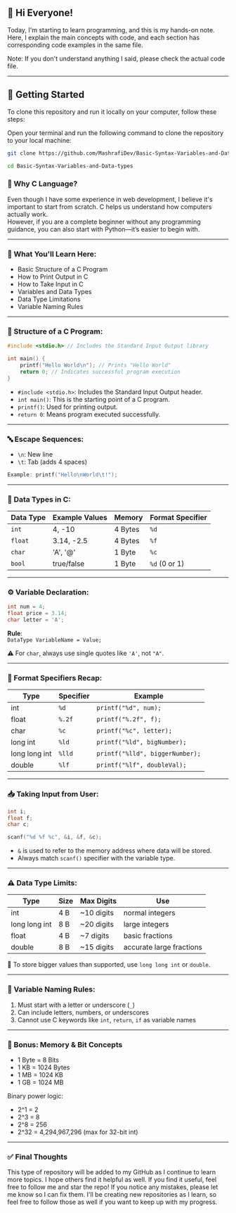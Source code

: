 ## 👋 Hi Everyone!

Today, I'm starting to learn programming, and this is my hands-on note.
Here, I explain the main concepts with code, and each section has corresponding code examples in the same file.

Note: If you don't understand anything I said, please check the actual code file.

---


## 🚀 Getting Started

To clone this repository and run it locally on your computer, follow these steps:

Open your terminal and run the following command to clone the repository to your local machine:
```bash
git clone https://github.com/MashrafiDev/Basic-Syntax-Variables-and-Data-types.git
```
```bash
cd Basic-Syntax-Variables-and-Data-types
```

### 🤔 Why C Language?

Even though I have some experience in web development, I believe it's important to start from scratch. C helps us understand how computers actually work.  
However, if you are a complete beginner without any programming guidance, you can also start with Python—it’s easier to begin with.

---

### 🧠 What You'll Learn Here:

- Basic Structure of a C Program
- How to Print Output in C
- How to Take Input in C
- Variables and Data Types
- Data Type Limitations
- Variable Naming Rules

---

### 🧱 Structure of a C Program:

```c
#include <stdio.h> // Includes the Standard Input Output library

int main() {
    printf("Hello World\n"); // Prints "Hello World"
    return 0; // Indicates successful program execution
}
```

- `#include <stdio.h>`: Includes the Standard Input Output header.
- `int main()`: This is the starting point of a C program.
- `printf()`: Used for printing output.
- `return 0`: Means program executed successfully.

---

### 🔤 Escape Sequences:

- `\n`: New line  
- `\t`: Tab (adds 4 spaces)
```c
Example: printf("Hello\nWorld\t!");
```

---

### 🔢 Data Types in C:

| Data Type | Example Values | Memory | Format Specifier |
|-----------|----------------|--------|------------------|
| `int`     | 4, -10         | 4 Bytes | `%d`             |
| `float`   | 3.14, -2.5     | 4 Bytes | `%f`             |
| `char`    | 'A', '@'       | 1 Byte  | `%c`             |
| `bool`    | true/false     | 1 Byte  | `%d` (0 or 1)     |

---

### ⚙️ Variable Declaration:

```c
int num = 4;
float price = 3.14;
char letter = 'A';
```

**Rule**:  
`DataType VariableName = Value;`

⚠️ For `char`, always use single quotes like `'A'`, not `"A"`.

---

### 🔄 Format Specifiers Recap:

| Type          | Specifier | Example        |
|---------------|-----------|---------------------------------|
| int           | `%d`      | `printf("%d", num);`            |
| float         | `%.2f`    | `printf("%.2f", f);`            |
| char          | `%c`      | `printf("%c", letter);`         |
| long int      | `%ld`     | `printf("%ld", bigNumber);`     |
| long long int | `%lld`    | `printf("%lld", biggerNumber);` |
| double        | `%lf`     | `printf("%lf", doubleVal);`     |

---

### 📥 Taking Input from User:

```c
int i;
float f;
char c;

scanf("%d %f %c", &i, &f, &c);
```

- `&` is used to refer to the memory address where data will be stored.
- Always match `scanf()` specifier with the variable type.

---

### ⚠️ Data Type Limits:

| Type            | Size | Max Digits | Use                      |
|-----------------|------|------------|--------------------------|
| int             | 4 B  | ~10 digits | normal integers          |
| long long int   | 8 B  | ~20 digits | large integers           |
| float           | 4 B  | ~7 digits  | basic fractions          |
| double          | 8 B  | ~15 digits | accurate large fractions |

📌 To store bigger values than supported, use `long long int` or `double`.

---

### 🔐 Variable Naming Rules:

1. Must start with a letter or underscore (`_`)
2. Can include letters, numbers, or underscores
3. Cannot use C keywords like `int`, `return`, `if` as variable names

---

### 🧮 Bonus: Memory & Bit Concepts

- 1 Byte = 8 Bits
- 1 KB = 1024 Bytes
- 1 MB = 1024 KB
- 1 GB = 1024 MB

Binary power logic:
- 2^1 = 2  
- 2^3 = 8  
- 2^8 = 256  
- 2^32 = 4,294,967,296 (max for 32-bit int)

---

### ✅ Final Thoughts

This type of repository will be added to my GitHub as I continue to learn more topics. I hope others find it helpful as well. If you find it useful, feel free to follow me and star the repo! If you notice any mistakes, please let me know so I can fix them. I'll be creating new repositories as I learn, so feel free to follow those as well if you want to keep up with my progress.
